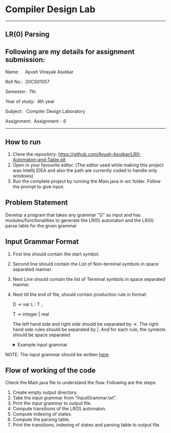 # Compiler Design Lab

---

## LR(0) Parsing
## Following are my details for assignment submission:
<p>Name: &nbsp;&nbsp;&nbsp;&nbsp;Ayush Vinayak Asutkar</p>
<p>Roll No.: &nbsp;20CS01057</p>
<p>Semester: &nbsp;7th</p>
<p>Year of study: &nbsp;4th year</p>
<p>Subject: &nbsp;&nbsp;Compiler Design Laboratory</p>
<p>Assignment: &nbsp;Assignment - 6</p>

---

## How to run
1. Clone the repository: https://github.com/Ayush-Asutkar/LR0-Automaton-and-Table.git
2. Open in your favourite editor. (The editor used while making this project was Intellij IDEA and also the path are currently coded to handle only windows)
3. Run the complete project by running the Main.java in src folder. Follow the prompt to give input.

## Problem Statement
<p>Develop a program that takes any grammar "G" as input and has modules/functionalities to generate the 
LR(0) automaton and the LR(0) parse table for the given grammar</p>

## Input Grammar Format
1. First line should contain the start symbol.
2. Second line should contain the List of Non-terminal symbols in space separated manner.
3. Next Line should contain the list of Terminal symbols in space separated manner.
4. Next till the end of file, should contain production rule in format:
   <p>D -> var L : T ;</p>
   <p>T -> integer | real</p>
   <p>The left hand side and right side should be separated by ->. The right hand side rules should be separated by |. And for each rule, the symbols should be space separated</p>

   <details>
   <summary>Example input grammar</summary>

   <p>D</p>
   <p>D T L</p>
   <p>id : ; , var integer real</p>
   <p>D -> var L : T ;</p>
   <p>T -> integer | real</p>
   <p>L -> L , id</p>
   <p>L -> id</p>

   </details>
   

<p>NOTE: The input grammar should be written <a href="Input/InputGrammar.txt">here</a>.</p>

## Flow of working of the code
<p>Check the Main.java file to understand the flow. Following are the steps:</p>

1. Create empty output directory.
2. Take the input grammar from "InputGrammar.txt".
3. Print the input grammar to output file.
4. Compute transitions of the LR(0) automaton.
5. Compute indexing of states.
6. Compute the parsing table.
7. Print the transitions, indexing of states and parsing table to output file.

